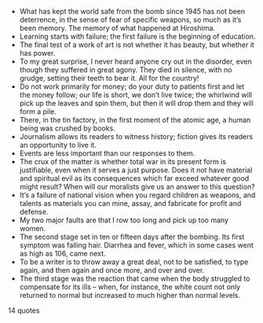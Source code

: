  - What has kept the world safe from the bomb since 1945 has not been deterrence, in the sense of fear of specific weapons, so much as it’s been memory. The memory of what happened at Hiroshima.
 - Learning starts with failure; the first failure is the beginning of education.
 - The final test of a work of art is not whether it has beauty, but whether it has power.
 - To my great surprise, I never heard anyone cry out in the disorder, even though they suffered in great agony. They died in silence, with no grudge, setting their teeth to bear it. All for the country!
 - Do not work primarily for money; do your duty to patients first and let the money follow; our life is short, we don’t live twice; the whirlwind will pick up the leaves and spin them, but then it will drop them and they will form a pile.
 - There, in the tin factory, in the first moment of the atomic age, a human being was crushed by books.
 - Journalism allows its readers to witness history; fiction gives its readers an opportunity to live it.
 - Events are less important than our responses to them.
 - The crux of the matter is whether total war in its present form is justifiable, even when it serves a just purpose. Does it not have material and spiritual evil as its consequences which far exceed whatever good might result? When will our moralists give us an answer to this question?
 - It’s a failure of national vision when you regard children as weapons, and talents as materials you can mine, assay, and fabricate for profit and defense.
 - My two major faults are that I row too long and pick up too many women.
 - The second stage set in ten or fifteen days after the bombing. Its first symptom was falling hair. Diarrhea and fever, which in some cases went as high as 106, came next.
 - To be a writer is to throw away a great deal, not to be satisfied, to type again, and then again and once more, and over and over.
 - The third stage was the reaction that came when the body struggled to compensate for its ills – when, for instance, the white count not only returned to normal but increased to much higher than normal levels.

14 quotes